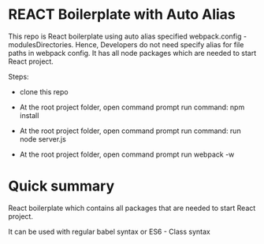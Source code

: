 # REACT Boilerplate with Auto Alias #

This repo is React boilerplate using auto alias specified webpack.config - modulesDirectories.
Hence, Developers do not need specify alias for file paths in webpack config.
It has all node packages which are needed to start React project.

Steps:

* clone this repo

* At the root project folder, open command prompt run command: npm install

* At the root project folder, open command prompt run command: run node server.js 

* At the root project folder, open command prompt run webpack -w 

# Quick summary #
React boilerplate which contains all packages that are needed to start React project.

It can be used with regular babel syntax or ES6 - Class syntax